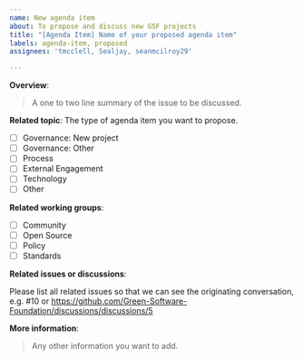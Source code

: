```yaml
---
name: New agenda item
about: To propose and discuss new GSF projects
title: "[Agenda Item] Name of your proposed agenda item"
labels: agenda-item, proposed
assignees: 'tmcclell, Sealjay, seanmcilroy29'

---
```


**Overview**:
> A one to two line summary of the issue to be discussed.

**Related topic**: The type of agenda item you want to propose.
- [ ] Governance: New project
- [ ] Governance: Other
- [ ] Process
- [ ] External Engagement
- [ ] Technology
- [ ] Other

**Related working groups**:

- [ ] Community
- [ ] Open Source
- [ ] Policy
- [ ] Standards

**Related issues or discussions**:

Please list all related issues so that we can see the originating conversation, e.g. #10 or https://github.com/Green-Software-Foundation/discussions/discussions/5

**More information**:
> Any other information you want to add.

